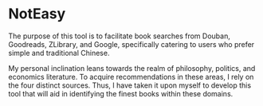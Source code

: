 # NotEasy
The purpose of this tool is to facilitate book searches from Douban, Goodreads, ZLibrary, and Google, specifically catering to users who prefer simple and traditional Chinese.

My personal inclination leans towards the realm of philosophy, politics, and economics literature. To acquire recommendations in these areas, I rely on the four distinct sources. Thus, I have taken it upon myself to develop this tool that will aid in identifying the finest books within these domains.
